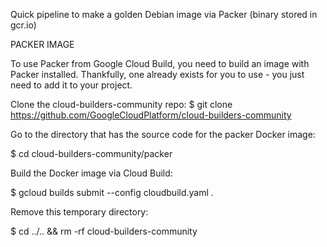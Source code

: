 Quick pipeline to make a golden Debian image via Packer (binary stored in gcr.io)

PACKER IMAGE

To use Packer from Google Cloud Build, you need to build an image with Packer installed. Thankfully, one already exists for you to use - you just need to add it to your project.

Clone the cloud-builders-community repo:
$ git clone https://github.com/GoogleCloudPlatform/cloud-builders-community

Go to the directory that has the source code for the packer Docker image:

$ cd cloud-builders-community/packer


Build the Docker image via Cloud Build:

$ gcloud builds submit --config cloudbuild.yaml .


Remove this temporary directory:


$ cd ../.. && rm -rf cloud-builders-community
